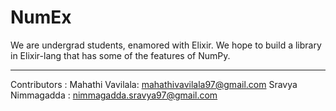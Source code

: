 # NumEx

We are undergrad students, enamored with Elixir.
We hope to build a library in Elixir-lang that has some of the features of NumPy.
______________
Contributors :
Mahathi Vavilala: mahathivavilala97@gmail.com
Sravya Nimmagadda : nimmagadda.sravya97@gmail.com